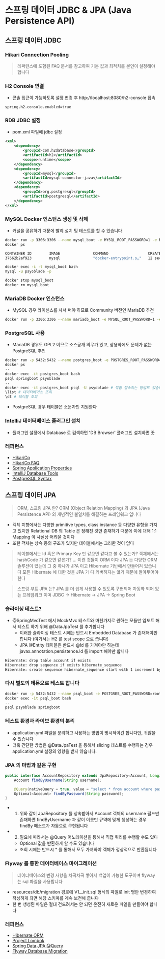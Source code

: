 # 스프링 데이터 JDBC & JPA (Java Persistence API)

## 스프링 데이터 JDBC

### Hikari Connection Pooling
> 레퍼런스에 포함된 FAQ 문서를 참고하여 기본 값과 최적치를 본인이 설정해야 합니다 

### H2 Console 연결
* 콘솔 접근이 가능하도록 설정 변경 후 http://localhost:8080/h2-console 접속
```properties
spring.h2.console.enabled=true
```

### RDB JDBC 설정
* pom.xml 파일에 jdbc 설정
```xml
<xml>
    <dependency>
        <groupId>com.h2database</groupId>
        <artifactId>h2</artifactId>
        <scope>runtime</scope>
    </dependency>
    <dependency>
        <groupId>mysql</groupId>
        <artifactId>mysql-connector-java</artifactId>
    </dependency>
    <dependency>
        <groupId>org.postgresql</groupId>
        <artifactId>postgresql</artifactId>
    </dependency>
</xml>
```

### MySQL Docker 인스턴스 생성 및 삭제 
* 커널을 공유하기 때문에 빨리 설치 및 테스트를 할 수 있습니다
```bash
docker run -p 3306:3306 --name mysql_boot -e MYSQL_ROOT_PASSWORD=1 -e MYSQL_DATABASE=springboot -e MYSQL_USER=psyoblade -e MYSQL_PASSWORD=2 -d mysql
docker ps

CONTAINER ID        IMAGE               COMMAND                  CREATED             STATUS              PORTS                               NAMES
37662b2af923        mysql               "docker-entrypoint.s…"   12 seconds ago      Up 11 seconds       0.0.0.0:3306->3306/tcp, 33060/tcp   mysql_boot

docker exec -i -t mysql_boot bash
mysql -u psyoblade -p

docker stop mysql_boot
docker rm mysql_boot
```

### MariaDB Docker 인스턴스 
* MySQL 경우 라이센스를 사서 써야 하므로 Community 버전인 MariaDB 추천
```bash
docker run -p 3306:3306 --name mariadb_boot -e MYSQL_ROOT_PASSWORD=1 -e MYSQL_DATABASE=springboot -e MYSQL_USER=psyoblade -e MYSQL_PASSWORD=2 -d mariadb
```

### PostgreSQL 사용
* MariaDB 경우도 GPL2 이므로 소스공개 의무가 있고, 상용화에도 문제가 없는 PostgreSQL 추천
```bash
docker run -p 5432:5432 --name postgres_boot -e POSTGRES_ROOT_PASSWORD=1 -e POSTGRES_DB=springboot -e POSTGRES_USER=psyoblade -e POSTGRES_PASSWORD=2 -d postgres
docker ps
--
docker exec -it postgres_boot bash
psql springboot psyoblade
--
docker exec -it postgres_boot psql -U psyoblade # 직접 접속하는 방법도 있습니다
\list # 데이터베이스 조회
\dt # 테이블 조회
```
* PostgreSQL 경우 테이블은 소문자만 지원한다

### IntelliJ 데이터베이스 플러그인 설치
* 플러그인 설정에서 Database 로 검색하면 'DB Browser' 플러그인 설치하면 끗

### 레퍼런스
* [HikariCp](https://github.com/brettwooldridge/HikariCP)
* [HikariCp FAQ](https://github.com/brettwooldridge/HikariCP#frequently-used)
* [Spring Application Properties](https://docs.spring.io/spring-boot/docs/current/reference/html/appendix-application-properties.html)
* [IntelliJ Database Tools](https://blog.jetbrains.com/idea/2017/07/database-tools-whats-new-in-intellij-idea-2017-2)
* [PostgreSQL Syntax](https://www.postgresqltutorial.com/postgresql-select/)


## 스프링 데이터 JPA
> ORM, 스프링 JPA 란?
> ORM (Object Relation Mapping) 과 JPA (Java Persistence API) 의 개념적인 불일치를 해결하는 프레임워크 입니다
* 객체 지향에서는 다양한 primitive types, class instance 등 다양한 유형을 가지고 있지만 Relational DB 의 Table 은 정해진 것만 존재하기 때문에 이에 대해 1:1 Mapping 이 사실상 어려울 것이다 
* 또한 객체는 상속 등의 구조가 있지만 테이블에서는 그러한 것이 없다 

> 테이블에서는 Id 혹은 Primary Key 만 같으면 같다고 볼 수 있는가? 객체에서는 hashCode 가 같으면 같은가? ... 이런 것들이 ORM 이다
> JPA 는 다양한 ORM 솔루션이 있는데 그 중 하나가 JPA 이고 Hibernate 기반에서 만들어져 있습니다
> 모든 Hibernate 에 대한 것을 JPA 가 다 커버하지는 않기 때문에 알아두어야 한다

> 스프링 부트 JPA 는?
> JPA 를 더 쉽게 사용할 수 있도록 구현되어 자동화 되어 있는 프레임워크 이며 JDBC -> Hibernate -> JPA -> Spring Boot

### 슬라이싱 테스트?
* @SpringMvcTest 에서 MockMvc 테스트와 마찬가지로 원하는 모듈만 임포트 해서 테스트 하기 위해 @DataJpaTest 를 추가합니다
  * 이러한 슬라이싱 테스트 시에는 반드시 Embedded Database 가 존재해야만 합니다 (여기서는 H2 를 test scope 으로 줍니다)
  * JPA @Entity 테이블은 반드시 @Id 를 가져야만 하는데 javax.annotation.persistence.Id 를 import 해야만 합니다
```bash
Hibernate: drop table account if exists
Hibernate: drop sequence if exists hibernate_sequence
Hibernate: create sequence hibernate_sequence start with 1 increment by 1
```

### 다시 별도의 데몬으로 테스트 합니다
```bash
docker run -p 5432:5432 --name psql_boot -e POSTGRES_ROOT_PASSWORD=root -e POSTGRES_USER=psyoblade -e POSTGRES_PASSWORD=pass -e POSTGRES_DB=springboot -d postgres
docker exec -it psql_boot bash
--
psql psyoblade springboot
```

### 테스트 환경과 라이브 환경의 분리
* application.yml 파일을 분리하고 사용하는 방법이 명시적이긴 합니다만, 귀찮을 수 있습니다
* 더욱 간단한 방법은 @DataJpaTest 을 통해서 slicing 테스트를 수행하는 경우 application.yml 설정의 영향을 받지 않습니다. 

### JPA 의 마법과 같은 구현
```java
public interface AccountRepository extends JpaRepository<Account, Long> {
    Account findByUsername(String username);

    @Query(nativeQuery = true, value = "select * from account where password = ?1")
    Optional<Account> findByPassword(String password);
}
```
* 1. 위와 같이 JpaRepository 를 상속받아서 Account 객체의 username 필드만 존재하면 findByUsername 과 같이 이름만 규약에 맞게 생성하는 경우 findBy 메소드가 자동으로 구현됩니다
* 2. 필요에 따라서는 @Query 어노테이션을 통해서 직접 쿼리를 수행할 수도 있다
  * Optional<Account> 값을 반환하게 할 수도 있습니다
  * 조회 시에는 반드시 * 를 통해서 모두 가져와야 객체가 정상적으로 반환됩니다

### Flyway 를 통한 데이터베이스 마이그레이션
> 데이터베이스의 변경 사항을 차곡차곡 쌓아서 백업이 가능한 도구이며 flyway 는 sql 파일을 사용합니다
* resources/db/migration 경로에 V1__init.sql 형식의 파일로 init 명만 변경하여 작성하게 되면 해당 스키마를 계속 보전해 줍니다
* 한 번 생성된 파일은 절대 건드려서는 안 되면 온전히 새로운 파일을 만들어야 합니다

### 레퍼런스
* [Hibernate ORM](http://hibernate.org/orm/what-is-an-orm)
* [Project Lombok](https://www.baeldung.com/intro-to-project-lombok)
* [Spring Data JPA @Query](https://www.baeldung.com/spring-data-jpa-query)
* [Flyway Database Migration](https://flywaydb.org/getstarted/)